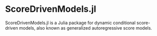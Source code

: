 # ScoreDrivenModels.jl
ScoreDrivenModels.jl is a Julia package for dynamic conditional score-driven models, also known as generalized autoregressive score models.
